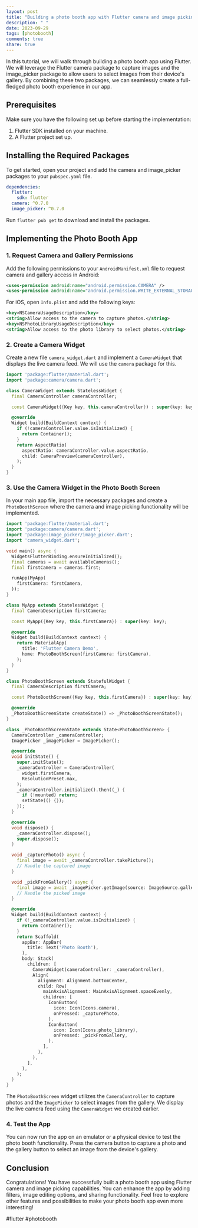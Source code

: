 ```yaml
---
layout: post
title: "Building a photo booth app with Flutter camera and image picking"
description: " "
date: 2023-09-29
tags: [photobooth]
comments: true
share: true
---
```


In this tutorial, we will walk through building a photo booth app using Flutter. We will leverage the Flutter camera package to capture images and the image_picker package to allow users to select images from their device's gallery. By combining these two packages, we can seamlessly create a full-fledged photo booth experience in our app.

## Prerequisites

Make sure you have the following set up before starting the implementation:

1. Flutter SDK installed on your machine.
2. A Flutter project set up.

## Installing the Required Packages

To get started, open your project and add the camera and image_picker packages to your `pubspec.yaml` file.

```yaml
dependencies:
  flutter:
    sdk: flutter
  camera: ^0.7.0
  image_picker: ^0.7.0
```

Run `flutter pub get` to download and install the packages.

## Implementing the Photo Booth App

### 1. Request Camera and Gallery Permissions

Add the following permissions to your `AndroidManifest.xml` file to request camera and gallery access in Android:

```xml
<uses-permission android:name="android.permission.CAMERA" />
<uses-permission android:name="android.permission.WRITE_EXTERNAL_STORAGE" />
```

For iOS, open `Info.plist` and add the following keys:

```xml
<key>NSCameraUsageDescription</key>
<string>Allow access to the camera to capture photos.</string>
<key>NSPhotoLibraryUsageDescription</key>
<string>Allow access to the photo library to select photos.</string>
```

### 2. Create a Camera Widget

Create a new file `camera_widget.dart` and implement a `CameraWidget` that displays the live camera feed. We will use the `camera` package for this.

```dart
import 'package:flutter/material.dart';
import 'package:camera/camera.dart';

class CameraWidget extends StatelessWidget {
  final CameraController cameraController;

  const CameraWidget({Key key, this.cameraController}) : super(key: key);

  @override
  Widget build(BuildContext context) {
    if (!cameraController.value.isInitialized) {
      return Container();
    }
    return AspectRatio(
      aspectRatio: cameraController.value.aspectRatio,
      child: CameraPreview(cameraController),
    );
  }
}
```

### 3. Use the Camera Widget in the Photo Booth Screen

In your main app file, import the necessary packages and create a `PhotoBoothScreen` where the camera and image picking functionality will be implemented.

```dart
import 'package:flutter/material.dart';
import 'package:camera/camera.dart';
import 'package:image_picker/image_picker.dart';
import 'camera_widget.dart';

void main() async {
  WidgetsFlutterBinding.ensureInitialized();
  final cameras = await availableCameras();
  final firstCamera = cameras.first;

  runApp(MyApp(
    firstCamera: firstCamera,
  ));
}

class MyApp extends StatelessWidget {
  final CameraDescription firstCamera;

  const MyApp({Key key, this.firstCamera}) : super(key: key);

  @override
  Widget build(BuildContext context) {
    return MaterialApp(
      title: 'Flutter Camera Demo',
      home: PhotoBoothScreen(firstCamera: firstCamera),
    );
  }
}

class PhotoBoothScreen extends StatefulWidget {
  final CameraDescription firstCamera;

  const PhotoBoothScreen({Key key, this.firstCamera}) : super(key: key);

  @override
  _PhotoBoothScreenState createState() => _PhotoBoothScreenState();
}

class _PhotoBoothScreenState extends State<PhotoBoothScreen> {
  CameraController _cameraController;
  ImagePicker _imagePicker = ImagePicker();

  @override
  void initState() {
    super.initState();
    _cameraController = CameraController(
      widget.firstCamera,
      ResolutionPreset.max,
    );
    _cameraController.initialize().then((_) {
      if (!mounted) return;
      setState(() {});
    });
  }

  @override
  void dispose() {
    _cameraController.dispose();
    super.dispose();
  }

  void _capturePhoto() async {
    final image = await _cameraController.takePicture();
    // Handle the captured image
  }

  void _pickFromGallery() async {
    final image = await _imagePicker.getImage(source: ImageSource.gallery);
    // Handle the picked image
  }

  @override
  Widget build(BuildContext context) {
    if (!_cameraController.value.isInitialized) {
      return Container();
    }
    return Scaffold(
      appBar: AppBar(
        title: Text('Photo Booth'),
      ),
      body: Stack(
        children: [
          CameraWidget(cameraController: _cameraController),
          Align(
            alignment: Alignment.bottomCenter,
            child: Row(
              mainAxisAlignment: MainAxisAlignment.spaceEvenly,
              children: [
                IconButton(
                  icon: Icon(Icons.camera),
                  onPressed: _capturePhoto,
                ),
                IconButton(
                  icon: Icon(Icons.photo_library),
                  onPressed: _pickFromGallery,
                ),
              ],
            ),
          ),
        ],
      ),
    );
  }
}
```

The `PhotoBoothScreen` widget utilizes the `CameraController` to capture photos and the `ImagePicker` to select images from the gallery. We display the live camera feed using the `CameraWidget` we created earlier.

### 4. Test the App

You can now run the app on an emulator or a physical device to test the photo booth functionality. Press the camera button to capture a photo and the gallery button to select an image from the device's gallery.

## Conclusion

Congratulations! You have successfully built a photo booth app using Flutter camera and image picking capabilities. You can enhance the app by adding filters, image editing options, and sharing functionality. Feel free to explore other features and possibilities to make your photo booth app even more interesting!

#flutter #photobooth